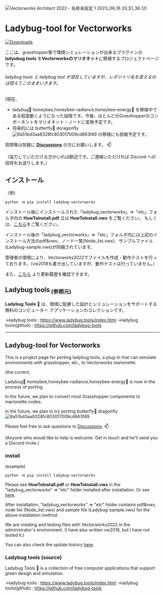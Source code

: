 ![Vectorworks Architect 2022 -  名称未設定 1  2023_06_16 20_51_38 (2)](https://github.com/onokennote/Ladybug-tool_for_Vectorworks/assets/113188583/f81150b9-0bb6-4e10-a125-9bf2870501ac)

# Ladybug-tool for Vectorworks
[![Downloads](https://static.pepy.tech/personalized-badge/ladybug-vectorworks?period=total&units=international_system&left_color=red&right_color=black&left_text=Downloads%20from%20PyPI)](https://pepy.tech/project/ladybug-vectorworks)

ここは、grasshopper等で環境シミュレーションが出来るプラグインの**ladyubug tools** を**Vectorworksのマリオネット**に移植するプロジェクトページです。

###### ladybug tools と ladybug tool が混在していますが、レポジトリ名を変えるのは控えてこのままいきます。

(現在、
 - ladybug:lady_beetle: honeybee,honeybee-radiance,honeybee-energy:honeybee: を移植中である程度動くようになった段階です。今後、ほとんどのGrasshopperのコンポーネントをマリオネット・ノードに変換予定です。
 - 将来的には butterfly:butterfly: doragonfly ![6a51bd3aa8328fc803017009cd663f49](https://github.com/onokennote/Ladybug-tool_for_Vectorworks/assets/113188583/5bafd2fa-a91d-4715-ac39-6501b537a4df) の移植にも挑戦予定です。

質問等は気軽に [**Discussions**](https://github.com/onokennote/Ladybug-tool_for_Vectorworks/discussions) の方にお願いします。	:mailbox:

（協力していただける方がいれば歓迎です。ご連絡いただければ Discord への招待をお送りします。）

## インストール
（例）
```
python -m pip install ladybug-vectorworks
```
インストール後にインストールされた「ladybug_vectorworks」=>「etc」フォルダ内の **HowToInstall.pdf** 又は **HowToInstall.vwx** をご覧ください。
もしくは、[こちら](https://github.com/onokennote/Ladybug-tool_for_Vectorworks/blob/main/ladybug_vectorworks/etc/HowToInstall.pdf)をご覧ください。

インストール後の「ladybug_vectorworks」=>「etc」フォルダ内には上記のインストール方法のpdf&vwx、ノード一覧(Node_list.vwx)、サンプルファイル(Ladybug-sample.vwx)が同梱されています。

管理者の環境により、Vectorworks2022でファイルを作成・動作テストを行っております。（vw2018も書き出していますが、動作テストは行っていません。）

また、[こちら](https://github.com/onokennote/Ladybug-tool_for_Vectorworks/releases) より更新履歴を確認できます。

## Ladybug tools<sub> (参照元)</sub>
**Ladybug Tools** :lady_beetle:	は、環境に配慮した設計とシミュレーションをサポートする無料のコンピューター アプリケーションのコレクションです。


→ladybug tools : https://www.ladybug.tools/index.html
→ladybug tools(github) : https://github.com/ladybug-tools

------------------------------------------------------------------------------

## Ladybug-tool for Vectorworks

This is a project page for porting ladybug tools, a plug-in that can simulate environments with grasshopper, etc., to Vectorworks marionette.

(the current,

Ladybug🐞 honeybee,honeybee-radiance,honeybee-energy🐝 is now in the process of porting.

In the future, we plan to convert most Grasshopper components to marionette nodes.

In the future, we plan to try porting butterfly🦋 dragonfly ![6a51bd3aa8328fc803017009cd663f49](https://github.com/onokennote/Ladybug-tool_for_Vectorworks/assets/113188583/5bafd2fa-a91d-4715-ac39-6501b537a4df).

Please feel free to ask questions to [Discussions](https://github.com/onokennote/Ladybug-tool_for_Vectorworks/discussions). 📫

(Anyone who would like to help is welcome. Get in touch and he'll send you a Discord invite.)

### install
(example)
```
python -m pip install ladybug-vectorworks
```
Please see **HowToInstall.pdf** or **HowToInstall.vwx** in the "ladybug_vectorworks" => "etc" folder installed after installation.
Or see [here](https://github.com/onokennote/Ladybug-tool_for_Vectorworks/blob/main/ladybug_vectorworks/etc/HowToInstall.pdf).

After installation, "ladybug_vectorworks" => "etc" folder contains pdf&vwx, node list (Node_list.vwx) and sample file (Ladybug-sample.vwx) for the above installation method.

We are creating and testing files with Vectorworks2022 in the administrator's environment. (I have also written vw2018, but I have not tested it.)

You can also check the update history [here](https://github.com/onokennote/Ladybug-tool_for_Vectorworks/releases).

### Ladybug tools (source)
Ladybug Tools 🐞 is a collection of free computer applications that support green design and simulation.

→ladybug tools : https://www.ladybug.tools/index.html
→ladybug tools(github) : https://github.com/ladybug-tools
